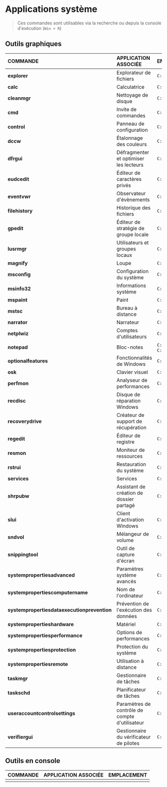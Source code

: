 # Applications système

> Ces commandes sont utilisables via la recherche ou depuis la console d'exécution (`Win + R`)

## Outils graphiques

|COMMANDE|APPLICATION ASSOCIÉE|EMPLACEMENT|
|:--|:--|:--|
|**explorer**|Explorateur de fichiers|`C:\Windows`|
|**calc**|Calculatrice|`C:\Windows\System32`|
|**cleanmgr**|Nettoyage de disque|`C:\Windows\System32`|
|**cmd**|Invite de commandes|`C:\Windows\System32`|
|**control**|Panneau de configuration|`C:\Windows\System32`|
|**dccw**|Étalonnage des couleurs|`C:\Windows\System32`|
|**dfrgui**|Défragmenter et optimiser les lecteurs|`C:\Windows\System32`|
|**eudcedit**|Éditeur de caractères privés|`C:\Windows\System32`|
|**eventvwr**|Observateur d'évènements|`C:\Windows\System32`|
|**filehistory**|Historique des fichiers|`C:\Windows\System32`|
|**gpedit**|Éditeur de stratégie de groupe locale|`C:\Windows\System32`|
|**lusrmgr**|Utilisateurs et groupes locaux|`C:\Windows\System32`|
|**magnify**|Loupe|`C:\Windows\System32`|
|**msconfig**|Configuration du système|`C:\Windows\System32`|
|**msinfo32**|Informations système|`C:\Windows\System32`|
|**mspaint**|Paint|`C:\Windows\System32`|
|**mstsc**|Bureau à distance|`C:\Windows\System32`|
|**narrator**|Narrateur|`C:\Windows\System32`|
|**netplwiz**|Comptes d'utilisateurs|`C:\Windows\System32`|
|**notepad**|Bloc-notes|`C:\Windows` & `C:\Windows\System32`|
|**optionalfeatures**|Fonctionnalités de Windows|`C:\Windows\System32`|
|**osk**|Clavier visuel|`C:\Windows\System32`|
|**perfmon**|Analyseur de performances|`C:\Windows\System32`|
|**recdisc**|Disque de réparation Windows|`C:\Windows\System32`|
|**recoverydrive**|Créateur de support de récupération|`C:\Windows\System32`|
|**regedit**|Éditeur de registre|`C:\Windows`|
|**resmon**|Moniteur de ressources|`C:\Windows\System32`|
|**rstrui**|Restauration du système|`C:\Windows\System32`|
|**services**|Services|`C:\Windows\System32`|
|**shrpubw**|Assistant de création de dossier partagé|`C:\Windows\System32`|
|**slui**|Client d'activation Windows|`C:\Windows\System32`|
|**sndvol**|Mélangeur de volume|`C:\Windows\System32`|
|**snippingtool**|Outil de capture d'écran|`C:\Windows\System32`|
|**systempropertiesadvanced**|Paramètres système avancés|`C:\Windows\System32`|
|**systempropertiescomputername**|Nom de l'ordinateur|`C:\Windows\System32`|
|**systempropertiesdataexecutionprevention**|Prévention de l'exécution des données|`C:\Windows\System32`|
|**systempropertieshardware**|Matériel|`C:\Windows\System32`|
|**systempropertiesperformance**|Options de performances|`C:\Windows\System32`|
|**systempropertiesprotection**|Protection du système|`C:\Windows\System32`|
|**systempropertiesremote**|Utilisation à distance|`C:\Windows\System32`|
|**taskmgr**|Gestionnaire de tâches|`C:\Windows\System32`|
|**taskschd**|Planificateur de tâches|`C:\Windows\System32`|
|**useraccountcontrolsettings**|Paramètres de contrôle de compte d'utilisateur|`C:\Windows\System32`|
|**verifiergui**|Gestionnaire du vérificateur de pilotes|`C:\Windows\System32`|

## Outils en console

|COMMANDE|APPLICATION ASSOCIÉE|EMPLACEMENT|
|:--|:--|:--|
||||
